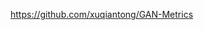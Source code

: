 

<!--
 * @version:
 * @Author:  StevenJokess https://github.com/StevenJokess
 * @Date: 2020-11-22 10:41:26
 * @LastEditors:  StevenJokess https://github.com/StevenJokess
 * @LastEditTime: 2020-11-22 10:41:32
 * @Description:
 * @TODO::
 * @Reference:
-->
https://github.com/xuqiantong/GAN-Metrics
